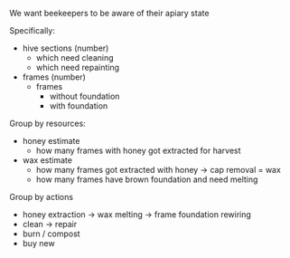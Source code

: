 We want beekeepers to be aware of their apiary state

Specifically:

- hive sections (number)
    - which need cleaning
    - which need repainting
- frames (number)
    - frames
        - without foundation
        - with foundation

Group by resources:

- honey estimate
    - how many frames with honey got extracted for harvest
- wax estimate
    - how many frames got extracted with honey → cap removal = wax
    - how many frames have brown foundation and need melting

Group by actions

- honey extraction → wax melting → frame foundation rewiring
- clean → repair
- burn / compost
- buy new